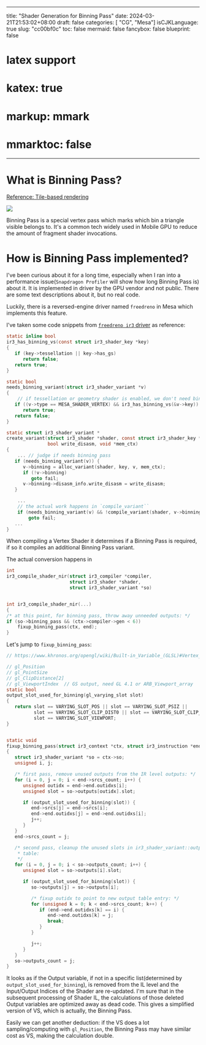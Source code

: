 
---
title: "Shader Generation for Binning Pass"
date: 2024-03-21T21:53:02+08:00
draft: false
categories: [ "CG", "Mesa"]
isCJKLanguage: true
slug: "cc00bf0c"
toc: false
mermaid: false
fancybox: false
blueprint: false
# latex support
# katex: true
# markup: mmark
# mmarktoc: false 
---


# What is Binning Pass?

[Reference: Tile-based rendering](https://developer.qualcomm.com/sites/default/files/docs/adreno-gpu/snapdragon-game-toolkit/gdg/gpu/overview.html#tile-rendering)

![](https://developer.qualcomm.com/sites/default/files/docs/adreno-gpu/snapdragon-game-toolkit/gdg/_images/binning2.png)

Binning Pass is a special vertex pass which marks which bin a triangle visible belongs to.
It's a common tech widely used in Mobile GPU to reduce the amount of fragment shader invocations.


# How is Binning Pass implemented?

I've been curious about it for a long time, especially when I ran into a performance issue(`Snapdragon Profiler` will show how long Binning Pass is) about it.
It is implemented in driver by the GPU vendor and not public. There are some text descriptions about it, but no real code.

Luckily, there is a reversed-engine driver named `freedreno` in Mesa which implements this feature.

I've taken some code snippets from [`freedreno ir3` driver](https://gitlab.freedesktop.org/mesa/mesa/-/blame/main/src/freedreno/ir3/ir3_shader.c?ref_type=heads#L325) as reference:

```c
static inline bool
ir3_has_binning_vs(const struct ir3_shader_key *key)
{
   if (key->tessellation || key->has_gs)
      return false;
   return true;
}

static bool
needs_binning_variant(struct ir3_shader_variant *v)
{
    // if tessellation or geometry shader is enabled, we don't need binning pass
   if ((v->type == MESA_SHADER_VERTEX) && ir3_has_binning_vs(&v->key))
      return true;
   return false;
}

static struct ir3_shader_variant *
create_variant(struct ir3_shader *shader, const struct ir3_shader_key *key,
               bool write_disasm, void *mem_ctx)
{
    ... // judge if needs binning pass
   if (needs_binning_variant(v)) {
      v->binning = alloc_variant(shader, key, v, mem_ctx);
      if (!v->binning)
         goto fail;
      v->binning->disasm_info.write_disasm = write_disasm;
   }

    ...
    // the actual work happens in `compile_variant``
    if (needs_binning_variant(v) && !compile_variant(shader, v->binning))
        goto fail;
   ...
}
```

When compiling a Vertex Shader it determines if a Binning Pass is required, if so it compiles an additional Binning Pass variant.

The actual conversion happens in 

```c
int
ir3_compile_shader_nir(struct ir3_compiler *compiler,
                       struct ir3_shader *shader,
                       struct ir3_shader_variant *so)
```


```c

int ir3_compile_shader_nir(...)
{
/* at this point, for binning pass, throw away unneeded outputs: */
if (so->binning_pass && (ctx->compiler->gen < 6))
    fixup_binning_pass(ctx, end);
}
```


Let's jump to `fixup_binning_pass`:

```c
// https://www.khronos.org/opengl/wiki/Built-in_Variable_(GLSL)#Vertex_shader_outputs

// gl_Position
// gl_PointSize
// gl_ClipDistance[2]
// gl_ViewportIndex  // GS output, need GL 4.1 or ARB_Viewport_array
static bool
output_slot_used_for_binning(gl_varying_slot slot)
{
   return slot == VARYING_SLOT_POS || slot == VARYING_SLOT_PSIZ ||
          slot == VARYING_SLOT_CLIP_DIST0 || slot == VARYING_SLOT_CLIP_DIST1 ||
          slot == VARYING_SLOT_VIEWPORT;
}


static void
fixup_binning_pass(struct ir3_context *ctx, struct ir3_instruction *end)
{
   struct ir3_shader_variant *so = ctx->so;
   unsigned i, j;

   /* first pass, remove unused outputs from the IR level outputs: */
   for (i = 0, j = 0; i < end->srcs_count; i++) {
      unsigned outidx = end->end.outidxs[i];
      unsigned slot = so->outputs[outidx].slot;

      if (output_slot_used_for_binning(slot)) {
         end->srcs[j] = end->srcs[i];
         end->end.outidxs[j] = end->end.outidxs[i];
         j++;
      }
   }
   end->srcs_count = j;

   /* second pass, cleanup the unused slots in ir3_shader_variant::outputs
    * table:
    */
   for (i = 0, j = 0; i < so->outputs_count; i++) {
      unsigned slot = so->outputs[i].slot;

      if (output_slot_used_for_binning(slot)) {
         so->outputs[j] = so->outputs[i];

         /* fixup outidx to point to new output table entry: */
         for (unsigned k = 0; k < end->srcs_count; k++) {
            if (end->end.outidxs[k] == i) {
               end->end.outidxs[k] = j;
               break;
            }
         }

         j++;
      }
   }
   so->outputs_count = j;
}
```


It looks as if the Output variable, if not in a specific list(determined by `output_slot_used_for_binning`), is removed from the IL level and the Input/Output Indices of the Shader are re-updated.
I'm sure that in the subsequent processing of Shader IL, the calculations of those deleted Output variables are optimized away as dead code.
This gives a simplified version of VS, which is actually, the Binning Pass.

Easily we can get another deduction: if the VS does a lot sampling/computing with `gl_Position`, the Binning Pass may have similar cost as VS, making the calculation double.